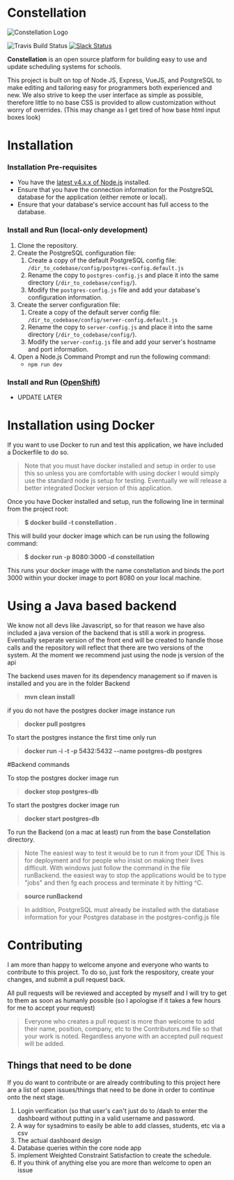 # Constellation
![Constellation Logo](http://tsnodgrass96.github.io/images/constellation.png)

![Travis Build Status](https://travis-ci.org/tsnodgrass96/Constellation.svg?branch=master)
[![Slack Status](http://slack.trevorsnodgrass.com/badge.svg)](https://trevorsnodgrass.com)

**Constellation** is an open source platform for building easy to use and update scheduling systems for schools.  

This project is built on top of Node JS, Express, VueJS, and PostgreSQL to make editing and tailoring easy for programmers both experienced and new. We also strive to keep the user interface as simple as possible, therefore little to no base CSS is provided to allow customization without worry of overrides. (This may change as I get tired of how base html input boxes look)

# Installation
### Installation Pre-requisites
* You have the [latest v4.x.x of Node.js](https://nodejs.org/en/download/releases/) installed.
* Ensure that you have the connection information for the PostgreSQL database for the application (either remote or local).
* Ensure that your database's service account has full access to the database.

### Install and Run (local-only development)
1. Clone the repository.
2. Create the PostgreSQL configuration file:
    1. Create a copy of the default PostgreSQL config file: `/dir_to_codebase/config/postgres-config.default.js`
    2. Rename the copy to `postgres-config.js` and place it into the same directory (`/dir_to_codebase/config/`).
    3. Modify the `postgres-config.js` file and add your database's configuration information.
3. Create the server configuration file:
    1. Create a copy of the default server config file: `/dir_to_codebase/config/server-config.default.js`
    2. Rename the copy to `server-config.js` and place it into the same directory (`/dir_to_codebase/config/`).
    3. Modify the `server-config.js` file and add your server's hostname and port information.
4. Open a Node.js Command Prompt and run the following command:
    * `npm run dev`

### Install and Run ([OpenShift](https://www.openshift.com/))
* UPDATE LATER

# Installation using Docker

If you want to use Docker to run and test this application, we have included a Dockerfile to do so.

> Note that you must have docker installed and setup in order to use this so unless you are comfortable with using docker I would simply use the standard node js setup for testing. Eventually we will release a better integrated Docker version of this application.


Once you have Docker installed and setup, run the following line in terminal from the project root:

> **$ docker build -t constellation .**

This will build your docker image which can be run using the following command:

> **$ docker run -p 8080:3000 -d constellation**

This runs your docker image with the name constellation and binds the port 3000 within your docker image to port 8080 on your local machine.

# Using a Java based backend

We know not all devs like Javascript, so for that reason we have also included a java version of the backend that is still a work in progress. Eventually seperate version of the front end will be created to handle those calls and the repository will reflect that there are two versions of the system. At the moment we recommend just using the node js version of the api

The backend uses maven for its dependency management so if maven is installed and you are in the folder Backend

> **mvn clean install**

if you do not have the postgres docker image instance run

> **docker pull postgres**

To start the postgres instance the first time only run

> **docker run -i -t -p 5432:5432 --name postgres-db postgres**

#Backend commands

To stop the postgres docker image run

> **docker stop postgres-db**

To start the postgres docker image run

> **docker start postgres-db**

To run the Backend (on a mac at least) run from the base Constellation directory.
> Note The easiest way to test it would be to run it from your IDE This is for deployment and for people who insist on making their lives difficult. With windows just follow the command in the file runBackend. the easiest way to stop the applications would be to type "jobs" and then fg each process and terminate it by hitting ^C.

> **source runBackend**

> In addition, PostgreSQL must already be installed with the database information for your Postgres database in the postgres-config.js file

# Contributing

I am more than happy to welcome anyone and everyone who wants to contribute to this project. To do so, just fork the respository, create your changes, and submit a pull request back.

All pull requests will be reviewed and accepted by myself and I will try to get to them as soon as humanly possible (so I apologise if it takes a few hours for me to accept your request)

> Everyone who creates a pull request is more than welcome to add their name, position, company, etc to the Contributors.md file so that your work is noted. Regardless anyone with an accepted pull request will be added.

## Things that need to be done

If you do want to contribute or are already contributing to this project here are a list of open issues/things that need to be done in order to continue onto the next stage.

1. Login verification (so that user's can't just do to /dash to enter the dashboard without putting in a valid username and password.
3. A way for sysadmins to easily be able to add classes, students, etc via a csv
4. The actual dashboard design
5. Database queries within the core node app
6. implement Weighted Constraint Satisfaction to create the schedule.
7. If you think of anything else you are more than welcome to open an issue
